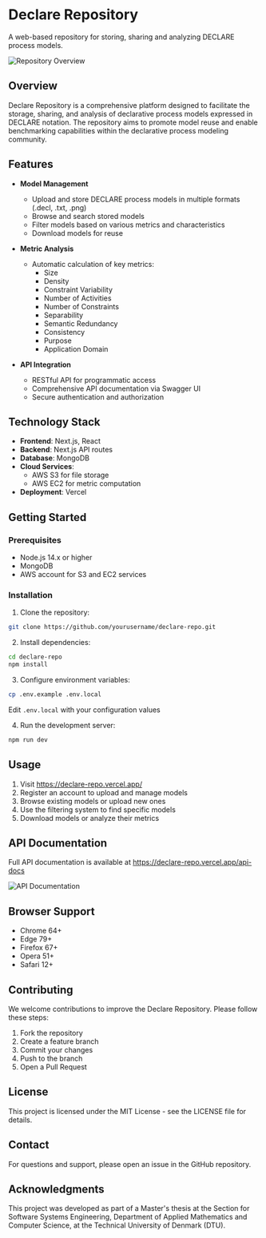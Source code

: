 # Declare Repository

A web-based repository for storing, sharing and analyzing DECLARE process models.

![Repository Overview](https://res.cloudinary.com/dv7nhvy8e/image/upload/v1735996892/qh6scjskpjowy4asugoc.png)

## Overview

Declare Repository is a comprehensive platform designed to facilitate the storage, sharing, and analysis of declarative process models expressed in DECLARE notation. The repository aims to promote model reuse and enable benchmarking capabilities within the declarative process modeling community.

## Features

- **Model Management**
  - Upload and store DECLARE process models in multiple formats (.decl, .txt, .png)
  - Browse and search stored models
  - Filter models based on various metrics and characteristics
  - Download models for reuse

- **Metric Analysis**
  - Automatic calculation of key metrics:
    - Size
    - Density  
    - Constraint Variability
    - Number of Activities
    - Number of Constraints
    - Separability
    - Semantic Redundancy
    - Consistency
    - Purpose
    - Application Domain

- **API Integration**
  - RESTful API for programmatic access
  - Comprehensive API documentation via Swagger UI
  - Secure authentication and authorization

## Technology Stack

- **Frontend**: Next.js, React
- **Backend**: Next.js API routes
- **Database**: MongoDB
- **Cloud Services**: 
  - AWS S3 for file storage
  - AWS EC2 for metric computation
- **Deployment**: Vercel

## Getting Started

### Prerequisites

- Node.js 14.x or higher
- MongoDB
- AWS account for S3 and EC2 services

### Installation

1. Clone the repository:
```bash
git clone https://github.com/yourusername/declare-repo.git
```

2. Install dependencies:
```bash
cd declare-repo
npm install
```

3. Configure environment variables:
```bash
cp .env.example .env.local
```
Edit `.env.local` with your configuration values

4. Run the development server:
```bash
npm run dev
```

## Usage

1. Visit https://declare-repo.vercel.app/
2. Register an account to upload and manage models
3. Browse existing models or upload new ones
4. Use the filtering system to find specific models
5. Download models or analyze their metrics

## API Documentation

Full API documentation is available at https://declare-repo.vercel.app/api-docs

![API Documentation](https://res.cloudinary.com/dv7nhvy8e/image/upload/v1735997029/qfs4quwj3oagfcm7wcsi.png)

## Browser Support

- Chrome 64+
- Edge 79+
- Firefox 67+
- Opera 51+
- Safari 12+

## Contributing

We welcome contributions to improve the Declare Repository. Please follow these steps:

1. Fork the repository
2. Create a feature branch
3. Commit your changes
4. Push to the branch
5. Open a Pull Request

## License

This project is licensed under the MIT License - see the LICENSE file for details.

## Contact

For questions and support, please open an issue in the GitHub repository.

## Acknowledgments

This project was developed as part of a Master's thesis at the Section for Software Systems Engineering, Department of Applied Mathematics and Computer Science, at the Technical University of Denmark (DTU).
